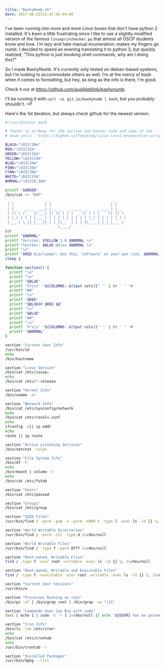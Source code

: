 ```yaml
---
title: "BashyNumb.sh"
date: 2017-08-22T22:47:45-04:00
---
```


I've been running into more and more Linux boxes that don't have python 2 installed. It's been a
little frustrating since I like to use a slightly modified version of the famous
`linuxprivchecker.py` that almost all OSCP students know and love.  I'm lazy and hate manual
enumeration; makes my fingers go numb. I decided to spend an evening translating it to python 3,
but quickly realized, "This python is just invoking shell commands, why am I doing this?"

So I made BashyNumb. It's currently only tested on debian-based systems, but I'm looking to
accommodate others as well. I'm at the mercy of bash when it comes to formatting, but hey, as long
as the info is there, I'm good.

Check it out at https://github.com/audibleblink/bashynumb.

I'll be running it with `curl -sL git.io/bashynumb | bash`, but you probably shouldn't. =P

Here's the 1st iteration, but always check github for the newest version.

~~~bash
#!/usr/bin/env bash

# Thanks to arr0way for the section and banner code and some of the
# enum calls - https://highon.coffee/blog/linux-local-enumeration-script

BLACK="\033[30m"
RED="\033[31m"
GREEN="\033[32m"
YELLOW="\033[33m"
BLUE="\033[34m"
PINK="\033[35m"
CYAN="\033[36m"
WHITE="\033[37m"
NORMAL="\033[0;39m"

printf "$GREEN"
/bin/cat << "EOF"
  _                _                             _
 | |              | |                           | |
 | | _   ____  ___| | _  _   _ ____  _   _ ____ | | _
 | || \ / _  |/___) || \| | | |  _ \| | | |    \| || \
 | |_) | ( | |___ | | | | |_| | | | | |_| | | | | |_) )
 |____/ \_||_(___/|_| |_|\__  |_| |_|\____|_|_|_|____/
                        (____/
EOF
printf "$NORMAL"
printf "Version: $YELLOW 1.0 $NORMAL \n"
printf "Twitter: $BLUE @4lex $NORMAL \n"
printf "\n"
printf "$RED Disclaimer: Use this 'software' at your own risk. $NORMAL  \n"
sleep 1

function section() {
  printf "\n"
  printf "\n"
  printf "$BLUE"
  printf '%*s\n' "${COLUMNS:-$(tput cols)}" '' | tr ' ' '#'
  printf "##"
  printf "\n"
  printf "$RED"
  printf "$BLUE## $RED $@"
  printf "\n"
  printf "$BLUE"
  printf "##"
  printf "\n"
  printf '%*s\n' "${COLUMNS:-$(tput cols)}" '' | tr ' ' '#'
  printf "$NORMAL"
}

section "Current User Info"
/usr/bin/id
echo
/bin/hostname

section "Linux Version"
/bin/cat /etc/issue;
echo
/bin/cat /etc/*-release

section "Kernel Info"
/bin/uname -ar

section "Network Info"
/bin/cat /etc/sysconfig/network
echo
/bin/cat /etc/resolv.conf
echo
ifconfig -a|| ip addr
echo
route || ip route

section "Active Listening Services"
/bin/netstat -tulpn 

section "File System Info"
/bin/df -h
echo
/bin/mount | column -t
echo
/bin/cat /etc/fstab

section "Users"
/bin/cat /etc/passwd

section "Groups"
/bin/cat /etc/group

section "SUID Files"
/usr/bin/find / -perm -g=s -o -perm -4000 ! -type l -exec ls -ld {} \; 2>/dev/null

section "World Writable Directories"
/usr/bin/find / -perm -222 -type d 2>/dev/null

section "World Writable Files"
/usr/bin/find / -type f -perm 0777 2>/dev/null

section "Root-owned, Writable Files"
find / -type f -user root -writable -exec ls -ld {} \; 2>/dev/null

section "Root-owned, Writable and Executable Files"
find / -type f -executable -user root -writable -exec ls -ld {} \; 2>/dev/null

section "Current User Sessions"
/usr/bin/w

section "Processes Running as root"
/bin/ps -ef | /bin/grep root | /bin/grep -ve "\]$"

section "Commands User Can Run with sudo"
test [ echo 1 | sudo -S -l ] 2>/dev/null || echo "${USER} has no passwordless sudo commands configured"

section "Cron Info"
/bin/ls -lah /etc/cron*
echo
/bin/cat /etc/crontab
echo
/usr/bin/crontab -l

section "Installed Packages"
/usr/bin/dpkg --list
~~~

